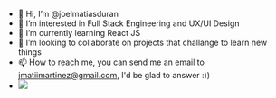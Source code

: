 - 👋 Hi, I’m @joelmatiasduran
- 👀 I’m interested in Full Stack Engineering and UX/UI Design
- 🌱 I’m currently learning React JS 
- 💞️ I’m looking to collaborate on projects that challange to learn new things
- 📫 How to reach me, you can send me an email to jmatiimartinez@gmail.com, I'd be glad to answer :))
- <img src="https://github-readme-stats.vercel.app/api?username=joelmatiasduran&show_icons=true&theme=dracula">
